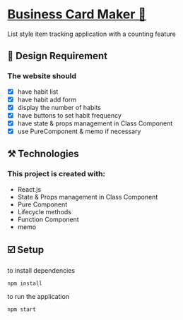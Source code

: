 # [Business Card Maker 📇](https://dasom-card-maker.netlify.app/) 
List style item tracking application with a counting feature

## 🎨 Design Requirement

### The website should

- [x] have habit list
- [x] have habit add form
- [x] display the number of habits
- [x] have buttons to set habit frequency
- [x] have state & props management in Class Component
- [x] use PureComponent & memo if necessary

## ⚒️ Technologies

### This project is created with:

- React.js
- State & Props management in Class Component
- Pure Component
- Lifecycle methods
- Function Component
- memo

## ☑️ Setup

to install dependencies

```
npm install
```

to run the application

```
npm start
```
